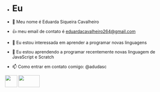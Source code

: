 - # Eu 

- 👋 Meu nome é Eduarda Siqueira Cavalheiro
- :+1:  meu email de contato é eduardacavalheiro264@gmail.com
- 👀 Eu estou interessada em aprender a programar novas linguagens
- 🌱 Eu estou aprendendo a programar recentemente novas linguagem de JavaScript e Scratch
- 📫 Como entrar em contato comigo: @adudasc



 <img src="https://cdn.jsdelivr.net/gh/devicons/devicon/icons/twitter/twitter-original.svg" width="40" height="40"/> <img src="https://cdn.jsdelivr.net/gh/devicons/devicon/icons/opensuse/opensuse-original.svg" width="70" height="40"/>
          
            
          
